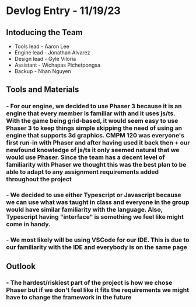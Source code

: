 # Devlog Entry - 11/19/23

## Intoducing the Team

* Tools lead - Aaron Lee
* Engine lead - Jonathan Alvarez
* Design lead - Gyle Viloria
* Assistant - Wichapas Pichetpongsa
* Backup - Nhan Nguyen

## Tools and Materials

### - For our engine, we decided to use Phaser 3 because it is an engine that every member is familiar with and it uses js/ts. With the game being grid-based, it would seem easy to use Phaser 3 to keep things simple skipping the need of using an engine that supports 3d graphics. CMPM 120 was everyone's first run-in with Phaser and after having used it back then + our newfound knowledge of js/ts it only seemed natural that we would use Phaser. Since the team has a decent level of familiarity with Phaser we thought this was the best plan to be able to adapt to any assignment requirements added throughout the project

### - We decided to use either Typescript or Javascript because we can use what was taught in class and everyone in the group would have similar familiarity with the language. Also, Typescript having "interface" is something we feel like might come in handy.

### - We most likely will be using VSCode for our IDE. This is due to our familiarity with the IDE and everybody is on the same page

## Outlook

### - The hardest/riskiest part of the project is how we chose Phaser but if we don't feel like it fits the requirements we might have to change the framework in the future